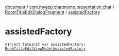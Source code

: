 [document](../../index.md) / [com.myapp.chatmemo.presentation.chat](../index.md) / [RoomTitleEditDialogFragment](index.md) / [assistedFactory](./assisted-factory.md)

# assistedFactory

`@Inject lateinit var assistedFactory: `[`RoomTitleEditViewModelAssistedFactory`](../-room-title-edit-view-model/-room-title-edit-view-model-assisted-factory/index.md)